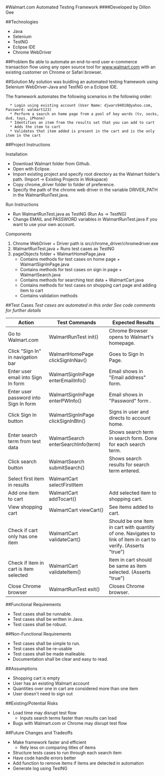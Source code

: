 #Walmart.com Automated Testing Framework
####Developed by Dillon Gee

##Technologies
  + Java
  + Selenium 
  + TestNG
  + Eclipse IDE
  + Chrome WebDriver

##Problem
  Be able to automate an end-to-end user e-commerce transaction flow using any open source tool for www.walmart.com with an existing customer on Chrome or Safari browser.

##Solution
  My solution was buidling an automated testing framework using Selenium WebDriver-Java and TestNG on a Eclipse IDE. 
  
  The framework automates the following scenarios in the following order:

      * Login using existing account (User Name: djwars94010@yahoo.com, Password: walmart123)
      * Perform a search on home page from a pool of key words (tv, socks, dvd, toys, iPhone)
      * Identifies an item from the results set that you can add to cart
      * Adds the item to cart
      * Validates that item added is present in the cart and is the only item in the cart

##Project Instructions

Installation
  + Download Walmart folder from Github.
  + Open with Eclipse.
  + Import existing project and specify root directory as the Walmart folder's path. (Import -> Existing Projects in Wokspace)
  + Copy chrome_driver folder to folder of preference. 
  + Specify the path of the chrome web driver in the variable DRIVER_PATH in the WalmartRunTest.java.

Run Instructions
  + Run WalmartRunTest.java as TestNG (Run As -> TestNG)
  + Change EMAIL and PASSWORD variables in WalmartRunTest.java if you want to use your own account.
  
Components
  1. Chrome WebDriver
    + Driver path is src/chrome_driver/chromedriver.exe
  2. WalmartRunTest.java
    + Runs test cases as TestNG
  3. pageObjects folder
    + WalmartHomePage.java
      - Contains methods for test cases on home page
    + WalmartSignInPage.java
      - Contains methods for test cases on sign in page
    + WalmartSearch.java
      - Contains methods for searching test data
    + WalmartCart.java
      - Contains methods for test cases on shopping cart page and adding item to cart
      - Contains validation methods

##Test Cases
*Test cases are automated in this order*
*See code comments for further details*
  
| Action                                 | Test Commands                      | Expected Results                                                                                              |
| -------------------------------------- | ---------------------------------- | ------------------------------------------------------------------------------------------------------------- |
| Go to Walmart.com                      | WalmartRunTest init()              | Chrome Browser opens to Walmart's homepage.                                                                   |
| Click "Sign In" in navigation bar      | WalmartHomePage clickSignInNav()   | Goes to Sign In Page.                                                                                         |
| Enter user email into Sign In form     | WalmartSignInPage enterEmailInfo() | Email shows in "Email address" form.                                                                          |
| Enter user password into Sign In form  | WalmartSignInPage enterPWInfo()    | Email shows in "Password" form .                                                                              |
| Click Sign In button                   | WalmartSignInPage clickSignInBtn() | Signs in user and directs to account home.                                                                    |
| Enter search term from test data       | WalmartSearch enterSearchInfo(term)| Shows search term in search form. Done for each search term.                                                  |
| Click search button                    | WalmartSearch submitSearch()       | Shows search results for search term entered.                                                                 |
| Select first item in results           | WalmartCart selectFirstItem        |                                                                                                               |
| Add one item to cart                   | WalmartCart addTocart()            | Add selected item to shopping cart.                                                                           |
| View shopping cart                     | WalmartCart viewCart()             | See items added to cart.                                                                                      |
| Check if cart only has one item        | WalmartCart validateCart()         | Should be one item in cart with quantity of one. Navigates to link of item in cart to verify. (Asserts "true")|                                                                 |
| Check if item in cart is item selected | WalmartCart validateItem()         | Item in cart should be same as item selected. (Asserts "true")                                                |
| Close Chrome browser                   | WalmartRunTest exit()              | Closes Chrome browser.                                                                                        |

##Functional Requirements
  + Test cases shall be runnable.
  + Test cases shall be written in Java.
  + Test cases shall be robust.

##Non-Functional Requirements
  + Test cases shall be simple to run.
  + Test cases shall be re-usable
  + Test cases shall be made malleable.
  + Documentation shall be clear and easy to read.

##Assumptions
  + Shopping cart is empty
  + User has an existing Walmart account
  + Quantities over one in cart are considered more than one item
  + User doesn't need to sign out

##Existing/Potential Risks
  + Load time may disrupt test flow
    - Inputs search terms faster than results can load
  + Bugs with Walmart.com or Chrome may disrupt test flow

##Future Changes and Tradeoffs
  + Make framework faster and efficient
    - Rely less on comparing titles of items 
  + Structure tests cases to run through each search item
  + Have code handle errors better
  + Add function to remove items if items are detected in automation
  + Generate log using TestNG




